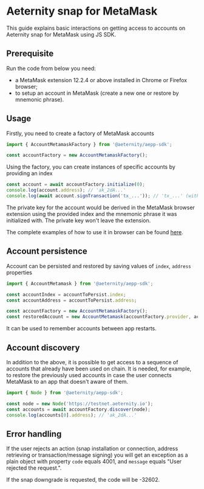 # Aeternity snap for MetaMask

This guide explains basic interactions on getting access to accounts on Aeternity snap for MetaMask using JS SDK.

## Prerequisite

Run the code from below you need:

- a MetaMask extension 12.2.4 or above installed in Chrome or Firefox browser;
- to setup an account in MetaMask (create a new one or restore by mnemonic phrase).

## Usage

Firstly, you need to create a factory of MetaMask accounts

```js
import { AccountMetamaskFactory } from '@aeternity/aepp-sdk';

const accountFactory = new AccountMetamaskFactory();
```

Using the factory, you can create instances of specific accounts by providing an index

```js
const account = await accountFactory.initialize(0);
console.log(account.address); // 'ak_2dA...'
console.log(await account.signTransaction('tx_...')); // 'tx_...' (with signature added)
```

The private key for the account would be derived in the MetaMask browser extension using the provided index and the mnemonic phrase it was initialized with. The private key won't leave the extension.

The complete examples of how to use it in browser can be found [here](https://github.com/aeternity/aepp-sdk-js/blob/1cd128798018d98bdd41eff9104442b44b385d46/examples/browser/aepp/src/components/ConnectMetamask.vue).

## Account persistence

Account can be persisted and restored by saving values of `index`, `address` properties

```js
import { AccountMetamask } from '@aeternity/aepp-sdk';

const accountIndex = accountToPersist.index;
const accountAddress = accountToPersist.address;

const accountFactory = new AccountMetamaskFactory();
const restoredAccount = new AccountMetamask(accountFactory.provider, accountIndex, accountAddress);
```

It can be used to remember accounts between app restarts.

## Account discovery

In addition to the above, it is possible to get access to a sequence of accounts that already have been used on chain. It is needed, for example, to restore the previously used accounts in case the user connects MetaMask to an app that doesn't aware of them.

```js
import { Node } from '@aeternity/aepp-sdk';

const node = new Node('https://testnet.aeternity.io');
const accounts = await accountFactory.discover(node);
console.log(accounts[0].address); // 'ak_2dA...'
```

## Error handling

If the user rejects an action (snap installation or connection, address retrieving or transaction/message signing) you will get an exception as a plain object with property `code` equals 4001, and `message` equals "User rejected the request.".

If the snap downgrade is requested, the code will be -32602.
